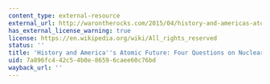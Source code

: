 ```yaml
---
content_type: external-resource
external_url: http://warontherocks.com/2015/04/history-and-americas-atomic-future-four-questions-on-nuclear-statecraft/
has_external_license_warning: true
license: https://en.wikipedia.org/wiki/All_rights_reserved
status: ''
title: 'History and America''s Atomic Future: Four Questions on Nuclear Statecraft'
uid: 7a896fc4-42c5-4b0e-8659-6caee60c76bd
wayback_url: ''
---
```

